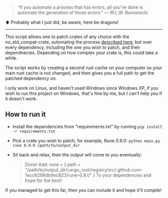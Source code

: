> “If you automate a process that has errors, all you’ve done is automate the generation of those errors.”
― W.L.W. Borowiecki 

⬆ Probably what I just did, be aware, here be dragons!

----

This script allows one to patch crates of any choice with the no_std_compat-crate, automating the process [described here](https://crates.io/crates/no-std-compat), but over every dependency, including the one you wish to patch, and their dependnecies. Depending on how complex your crate is, this could take a while.

The script works by creating a second rust cache on your computer so your main rust cache is not changed, and then gives you a full path to get the patched dependency on.

I only work on Linux, and haven't used Windows since Windows XP, if you wish to run this project on Windows, that's fine by me, but I can't help you if it doesn't work.

## How to run it

- Install the dependencies from "requirements.txt" by running `pip install -r requirements.txt`

- Pick a crate you wish to patch, for example, Rune 0.9.0: `python main.py rune 0.9.0 /path/to/output_dir`

- Sit back and relax, then the output will come to you eventually:

    > Done! Add:
    > rune = { path = "/path/to/output_dir/cargo_root/registry/src/ github.com-1ecc6299db9ec823/rune-0.9.0" }
    > To your dependencies and hope for the best!

If you managed to get this far, then you can include it and hope it'll compile!
